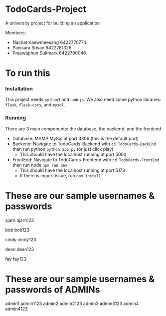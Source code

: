 # TodoCards-Project
A university project for building an application

Members:
- Nachat Kaewmeesang 6422770774
- Panisara Srisan 6422781326
- Praewaphun Sukmark 6422790046

# To run this
### Installation
This project needs `python3` and `nodejs`. We also need some python libraries: `flask`, `flask-cors`, and `mysql`.
### Running
There are 3 main components: the database, the backend, and the frontend
- Database: MAMP MySql at port 3306 (this is the default port)
- Backend: Navigate to TodoCards-Backend with `cd TodoCards-BackEnd` then run python `python app.py` (or just click play)
  - This should have the localhost running at port 5000
- FrontEnd: Navigate to TodoCards-Frontend with `cd TodoCards-FrontEnd` then run node `npm run dev`
  - This should have the localhost running at port 5173
  - If there is import issue, run `npm install`

# These are our sample usernames & passwords
ajarn ajarn123

bob bob123

cindy cindy123

dean dean123

fay fay123


# These are our sample usernames & passwords of ADMINs
admin1  admin1123
admin2  admin2123
admin3  admin3123
admin4  admin4123
